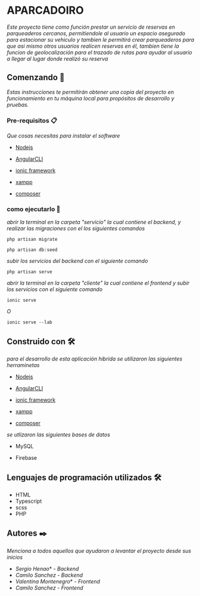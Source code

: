 # APARCADOIRO

_Este proyecto tiene como función prestar un servicio de reservas en parqueaderos cercanos, permitiendole al usuario un espacio asegurado para estacionar 
su vehiculo y tambien le permitirá crear parqueaderos para que asi mismo otros usuarios realicen reservas en él, tambien tiene la funcion de geolocalización para 
el trazado de rutas para ayudar al usuario a llegar al lugar donde realizó su reserva_

## Comenzando 🚀

_Estas instrucciones te permitirán obtener una copia del proyecto en funcionamiento en tu máquina local para propósitos de desarrollo y pruebas._



### Pre-requisitos 📋

_Que cosas necesitas para instalar el software_



* [Nodejs](https://nodejs.org/es/)

* [AngularCLI](https://cli.angular.io/)

* [ionic framework](https://ionicframework.com/)

* [xampp](https://www.apachefriends.org/es/index.html)

* [composer](https://getcomposer.org/download/)




### como ejecutarlo 🔧

_abrir la terminal en la carpeta "servicio" la cual contiene el backend, y realizar las migraciones con el los siguientes comandos_

```
php artisan migrate
```
```
php artisan db:seed
```

_subir los servicios del backend con el siguiente comando_

```
php artisan serve
```

_abrir la terminal en la carpeta "cliente" la cual contiene el frontend y subir los servicios con el siguiente comando_

```
ionic serve
```
_O_
```
ionic serve --lab
```


## Construido con 🛠️

_para el desarrollo de esta aplicación hibrida se utilizaron las siguientes herraminetas_

* [Nodejs](https://nodejs.org/es/)

* [AngularCLI](https://cli.angular.io/)

* [ionic framework](https://ionicframework.com/)

* [xampp](https://www.apachefriends.org/es/index.html)

* [composer](https://getcomposer.org/download/)

_se utlizaron las siguientes bases de datos_

* MySQL

* Firebase
## Lenguajes de programación utilizados 🛠️
* HTML
* Typescript
* scss
* PHP

## Autores ✒️

_Menciona a todos aquellos que ayudaron a levantar el proyecto desde sus inicios_

* *Sergio Henao** - *Backend* 
* *Camilo Sanchez* - *Backend* 
* *Valentina Montenegro** - *Frontend* 
* *Camilo Sanchez* - *Frontend* 
 



